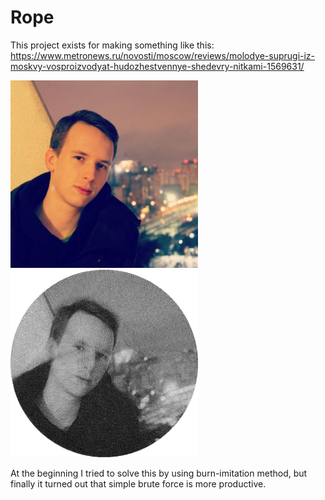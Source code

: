 # Rope

This project exists for making something like this: https://www.metronews.ru/novosti/moscow/reviews/molodye-suprugi-iz-moskvy-vosproizvodyat-hudozhestvennye-shedevry-nitkami-1569631/

<img src="me.jpg" width="300" height="300"><img src="ex.jpg" width="300" height="300">

At the beginning I tried to solve this by using burn-imitation method, but finally it turned out that simple brute force is more productive.
